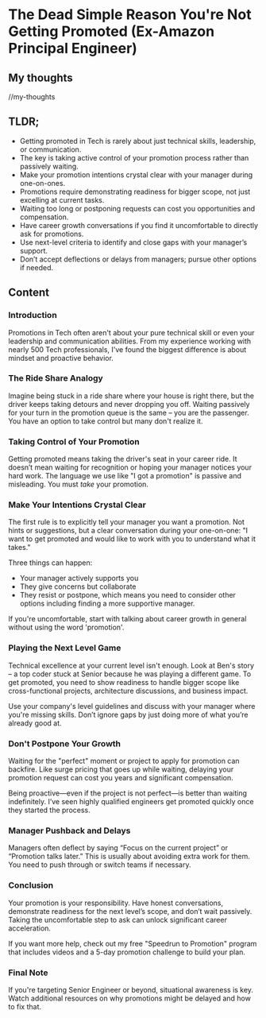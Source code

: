 # The Dead Simple Reason You're Not Getting Promoted (Ex-Amazon Principal Engineer)

## My thoughts

//my-thoughts

## TLDR;

- Getting promoted in Tech is rarely about just technical skills, leadership, or communication.
- The key is taking active control of your promotion process rather than passively waiting.
- Make your promotion intentions crystal clear with your manager during one-on-ones.
- Promotions require demonstrating readiness for bigger scope, not just excelling at current tasks.
- Waiting too long or postponing requests can cost you opportunities and compensation.
- Have career growth conversations if you find it uncomfortable to directly ask for promotions.
- Use next-level criteria to identify and close gaps with your manager’s support.
- Don’t accept deflections or delays from managers; pursue other options if needed.



## Content

### Introduction
Promotions in Tech often aren't about your pure technical skill or even your leadership and communication abilities. From my experience working with nearly 500 Tech professionals, I've found the biggest difference is about mindset and proactive behavior.

### The Ride Share Analogy
Imagine being stuck in a ride share where your house is right there, but the driver keeps taking detours and never dropping you off. Waiting passively for your turn in the promotion queue is the same – you are the passenger. You have an option to take control but many don't realize it.

### Taking Control of Your Promotion
Getting promoted means taking the driver's seat in your career ride. It doesn’t mean waiting for recognition or hoping your manager notices your hard work. The language we use like "I got a promotion" is passive and misleading. You must *take* your promotion.

### Make Your Intentions Crystal Clear
The first rule is to explicitly tell your manager you want a promotion. Not hints or suggestions, but a clear conversation during your one-on-one: "I want to get promoted and would like to work with you to understand what it takes." 

Three things can happen:
- Your manager actively supports you
- They give concerns but collaborate
- They resist or postpone, which means you need to consider other options including finding a more supportive manager.

If you're uncomfortable, start with talking about career growth in general without using the word 'promotion'.

### Playing the Next Level Game
Technical excellence at your current level isn't enough. Look at Ben's story – a top coder stuck at Senior because he was playing a different game. To get promoted, you need to show readiness to handle bigger scope like cross-functional projects, architecture discussions, and business impact.

Use your company's level guidelines and discuss with your manager where you're missing skills. Don’t ignore gaps by just doing more of what you’re already good at.

### Don't Postpone Your Growth
Waiting for the "perfect" moment or project to apply for promotion can backfire. Like surge pricing that goes up while waiting, delaying your promotion request can cost you years and significant compensation.

Being proactive—even if the project is not perfect—is better than waiting indefinitely. I’ve seen highly qualified engineers get promoted quickly once they started the process.

### Manager Pushback and Delays
Managers often deflect by saying “Focus on the current project” or “Promotion talks later.” This is usually about avoiding extra work for them. You need to push through or switch teams if necessary.

### Conclusion
Your promotion is your responsibility. Have honest conversations, demonstrate readiness for the next level’s scope, and don’t wait passively. Taking the uncomfortable step to ask can unlock significant career acceleration.

If you want more help, check out my free "Speedrun to Promotion" program that includes videos and a 5-day promotion challenge to build your plan.

### Final Note
If you're targeting Senior Engineer or beyond, situational awareness is key. Watch additional resources on why promotions might be delayed and how to fix that.

